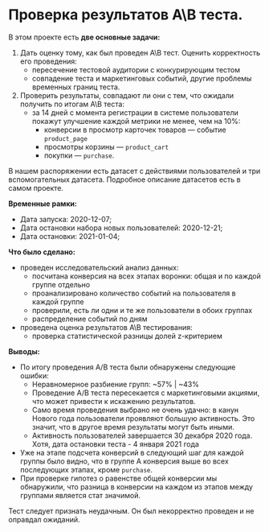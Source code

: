 # Проверка результатов А\В теста.

В этом проекте есть **две основные задачи:**
1. Дать оценку тому, как был проведен А\В тест. Оценить корректность его проведения:
    - пересечение тестовой аудитории с конкурирующим тестом
    - совпадение теста и маркетинговых событий, другие проблемы временных границ теста.
2. Проверить результаты, совпадают ли они с тем, что ожидали получить по итогам А\В теста:
    - за 14 дней с момента регистрации в системе пользователи покажут улучшение каждой метрики не менее, чем на 10%:
        - конверсии в просмотр карточек товаров — событие `product_page`
        - просмотры корзины — `product_cart`
        - покупки — `purchase`.

В нашем распоряжении есть датасет с действиями пользователей и три вспомогательных датасета. Подробное описание датасетов есть в самом проекте. 

**Временные рамки:** 
- Дата запуска: 2020-12-07;
- Дата остановки набора новых пользователей: 2020-12-21;
- Дата остановки: 2021-01-04;

**Что было сделано:**
- проведен исследовательский анализ данных:
    - посчитана конверсия на всех этапах воронки: общая и по каждой группе отдельно
    - проанализировано количество событий на пользователя в каждой группе
    - проверили, есть ли одни и те же пользователи в обоих группах
    - распределение событий по дням
- проведена оценка результатов А\В тестирования:
    - проверка статистической разницы долей z-критерием
    
**Выводы:**
- По итогу проведения А/В теста были обнаружены следующие ошибки:
    - Неравномерное разбиение групп: ~57% | ~43%
    - Проведение А/В теста пересекается с маркетинговыми акциями, что может привести к искажению результатов.
    - Само время проведения выбрано не очень удачно: в канун Нового года пользователи проявляют большую активность. Это значит, что в другое время результаты могут быть иными.
    - Активность пользователей завершается 30 декабря 2020 года. Хотя, дата остановки теста - 4 января 2021 года
- Уже на этапе подсчета конверсий в следующий шаг для каждой группы было видно, что в группе А конверсия выше во всех последующих этапах, кроме `purchase`. 
 - При проверке гипотез о равенстве общей конверсии мы обнаружили, что  разница в конверсии на каждом из этапов между группами является стат значимой. 

Тест следует признать неудачным. Он был некорректно проведен и не оправдал ожиданий.
